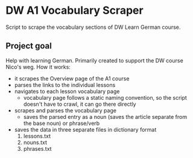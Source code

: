 # DW A1 Vocabulary Scraper
Script to scrape the vocabulary sections of DW Learn German course. 

## Project goal
Help with learning German. Primarily created to support the DW course Nico's weg. How it works:
- it scrapes the Overview page of the A1 course
- parses the links to the individual lessons
- navigates to each lesson vocabulary page
  - vocabulary page follows a static naming convention, so the script doesn't have to crawl, it can go there directly
- scrapes and parses the vocabulary page
  - saves the parsed entry as a noun (saves the article separate from the base noun) or phrase/verb
- saves the data in three separate files in dictionary format
  1. lessons.txt
  2. nouns.txt
  3. phrases.txt
